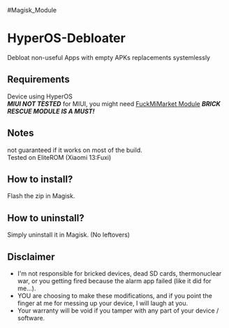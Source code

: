 #Magisk_Module 

# HyperOS-Debloater
Debloat non-useful Apps with empty APKs replacements systemlessly

## Requirements
Device using HyperOS\
***MIUI NOT TESTED***
for MIUI, you might need [FuckMiMarket Module](https://github.com/Xposed-Modules-Repo/com.hook.fuckmimarket)
***BRICK RESCUE MODULE IS A MUST!***

## Notes
not guaranteed if it works on most of the build.\
Tested on EliteROM (Xiaomi 13:Fuxi)

## How to install?
Flash the zip in Magisk.

## How to uninstall?
Simply uninstall it in Magisk. (No leftovers)

## Disclaimer
* I'm not responsible for bricked devices, dead SD cards, thermonuclear war, or you getting fired because the alarm app failed (like it did for me...).
* YOU are choosing to make these modifications, and if you point the finger at me for messing up your device, I will laugh at you.
* Your warranty will be void if you tamper with any part of your device / software.
